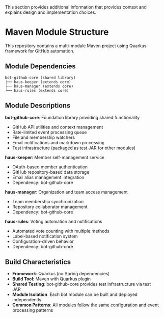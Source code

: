 This section provides additional information that provides context and explains design and implementation choices.

# Maven Module Structure

This repository contains a multi-module Maven project using Quarkus framework for GitHub automation.

## Module Dependencies

```
bot-github-core (shared library)
├── haus-keeper (extends core)
├── haus-manager (extends core)
└── haus-rules (extends core)
```

## Module Descriptions

**bot-github-core**: Foundation library providing shared functionality
- GitHub API utilities and context management
- Rate-limited event processing queue
- File and membership watchers
- Email notifications and markdown processing
- Test infrastructure (packaged as test JAR for other modules)

**haus-keeper**: Member self-management service
- OAuth-based member authentication
- GitHub repository-based data storage
- Email alias management integration
- Dependency: bot-github-core

**haus-manager**: Organization and team access management
- Team membership synchronization
- Repository collaborator management
- Dependency: bot-github-core

**haus-rules**: Voting automation and notifications
- Automated vote counting with multiple methods
- Label-based notification system
- Configuration-driven behavior
- Dependency: bot-github-core

## Build Characteristics

- **Framework**: Quarkus (no Spring dependencies)
- **Build Tool**: Maven with Quarkus plugin
- **Shared Testing**: bot-github-core provides test infrastructure via test JAR
- **Module Isolation**: Each bot module can be built and deployed independently
- **Common Patterns**: All modules follow the same configuration and event processing patterns